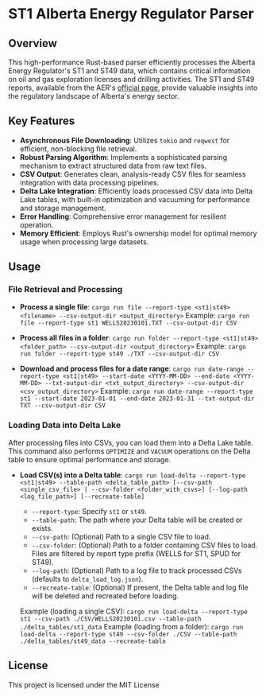 # ST1 Alberta Energy Regulator Parser

## Overview

This high-performance Rust-based parser efficiently processes the Alberta Energy Regulator's ST1 and ST49 data, which contains critical information on oil and gas exploration licenses and drilling activities. The ST1 and ST49 reports, available from the AER's [official page](https://www.aer.ca/providing-information/data-and-reports/statistical-reports/st1), provide valuable insights into the regulatory landscape of Alberta's energy sector.

## Key Features

- **Asynchronous File Downloading**: Utilizes `tokio` and `reqwest` for efficient, non-blocking file retrieval.
- **Robust Parsing Algorithm**: Implements a sophisticated parsing mechanism to extract structured data from raw text files.
- **CSV Output**: Generates clean, analysis-ready CSV files for seamless integration with data processing pipelines.
- **Delta Lake Integration**: Efficiently loads processed CSV data into Delta Lake tables, with built-in optimization and vacuuming for performance and storage management.
- **Error Handling**: Comprehensive error management for resilient operation.
- **Memory Efficient**: Employs Rust's ownership model for optimal memory usage when processing large datasets.

## Usage

### File Retrieval and Processing

- **Process a single file**: `cargo run file --report-type <st1|st49> <filename> --csv-output-dir <output_directory>`
  Example: `cargo run file --report-type st1 WELLS20230101.TXT --csv-output-dir CSV`

- **Process all files in a folder**: `cargo run folder --report-type <st1|st49> <folder_path> --csv-output-dir <output_directory>`
  Example: `cargo run folder --report-type st49 ./TXT --csv-output-dir CSV`

- **Download and process files for a date range**: `cargo run date-range --report-type <st1|st49> --start-date <YYYY-MM-DD> --end-date <YYYY-MM-DD> --txt-output-dir <txt_output_directory> --csv-output-dir <csv_output_directory>`
  Example: `cargo run date-range --report-type st1 --start-date 2023-01-01 --end-date 2023-01-31 --txt-output-dir TXT --csv-output-dir CSV`

### Loading Data into Delta Lake

After processing files into CSVs, you can load them into a Delta Lake table. This command also performs `OPTIMIZE` and `VACUUM` operations on the Delta table to ensure optimal performance and storage.

- **Load CSV(s) into a Delta table**: `cargo run load-delta --report-type <st1|st49> --table-path <delta_table_path> [--csv-path <single_csv_file> | --csv-folder <folder_with_csvs>] [--log-path <log_file_path>] [--recreate-table]`

  - `--report-type`: Specify `st1` or `st49`.
  - `--table-path`: The path where your Delta table will be created or exists.
  - `--csv-path`: (Optional) Path to a single CSV file to load.
  - `--csv-folder`: (Optional) Path to a folder containing CSV files to load. Files are filtered by report type prefix (WELLS for ST1, SPUD for ST49).
  - `--log-path`: (Optional) Path to a log file to track processed CSVs (defaults to `delta_load_log.json`).
  - `--recreate-table`: (Optional) If present, the Delta table and log file will be deleted and recreated before loading.

  Example (loading a single CSV): `cargo run load-delta --report-type st1 --csv-path ./CSV/WELLS20230101.csv --table-path ./delta_tables/st1_data`
  Example (loading from a folder): `cargo run load-delta --report-type st49 --csv-folder ./CSV --table-path ./delta_tables/st49_data --recreate-table`

## License

This project is licensed under the MIT License